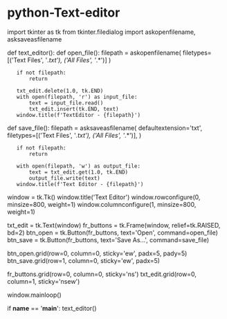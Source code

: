 # python-Text-editor

import tkinter as tk
from tkinter.filedialog import askopenfilename, asksaveasfilename


def text_editor():
   def open_file():
       filepath = askopenfilename(
           filetypes=[('Text Files', '*.txt'), ('All Files', '*.*')]
       )

       if not filepath:
           return

       txt_edit.delete(1.0, tk.END)
       with open(filepath, 'r') as input_file:
           text = input_file.read()
           txt_edit.insert(tk.END, text)
       window.title(f'TextEditor - {filepath}')

   def save_file():
       filepath = asksaveasfilename(
           defaultextension='txt',
           filetypes=[('Text Files', '*.txt'), ('All Files', '*.*')],
       )

       if not filepath:
           return

       with open(filepath, 'w') as output_file:
           text = txt_edit.get(1.0, tk.END)
           output_file.write(text)
       window.title(f'Text Editor - {filepath}')

   window = tk.Tk()
   window.title('Text Editor')
   window.rowconfigure(0, minsize=800, weight=1)
   window.columnconfigure(1, minsize=800, weight=1)

   txt_edit = tk.Text(window)
   fr_buttons = tk.Frame(window, relief=tk.RAISED, bd=2)
   btn_open = tk.Button(fr_buttons, text='Open', command=open_file)
   btn_save = tk.Button(fr_buttons, text='Save As...', command=save_file)

   btn_open.grid(row=0, column=0, sticky='ew', padx=5, pady=5)
   btn_save.grid(row=1, column=0, sticky='ew', padx=5)

   fr_buttons.grid(row=0, column=0, sticky='ns')
   txt_edit.grid(row=0, column=1, sticky='nsew')

   window.mainloop()


if __name__ == '__main__':
  text_editor()
